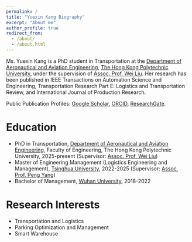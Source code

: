 ```yaml
---
permalink: /
title: "Yuexin Kang Biography"
excerpt: "About me"
author_profile: true
redirect_from: 
  - /about/
  - /about.html
---
```


Ms. Yuexin Kang is a PhD student in Transportation at the [Department of Aeronautical and Aviation Engineering](https://www.polyu.edu.hk/en/aae/), [The Hong Kong Polytechnic University](https://www.polyu.edu.hk/en/), under the supervision of [Assoc. Prof. Wei Liu](https://weiliu2016.github.io/). Her research has been published in IEEE Transactions on Automation Science and Engineering, Transportation Research Part E: Logistics and Transportation Review, and International Journal of Production Research.

Public Publication Profiles: [Google Scholar](https://scholar.google.com/citations?user=Qp0LzREAAAAJ&hl=en), [ORCID](https://orcid.org/0009-0007-0578-3090), [ResearchGate](https://www.researchgate.net/profile/Yuexin-Kang).

Education
======
- PhD in Transportation, [Department of Aeronautical and Aviation Engineering](https://www.polyu.edu.hk/aae/), Faculty of Engineering, The Hong Kong Polytechnic University, 2025-present (Supervisor: [Assoc. Prof. Wei Liu](https://weiliu2016.github.io/))
- Master of Engineering Management (Logistics Engineering and Management), [Tsinghua University](https://www.tsinghua.edu.cn/), 2022-2025 (Supervisor: [Assoc. Prof. Peng Yang](https://www.sigs.tsinghua.edu.cn/yp/main.htm))
- Bachelor of Management, [Wuhan University](https://www.whu.edu.cn/), 2018-2022

Research Interests
======
- Transportation and Logistics
- Parking Optimization and Management
- Smart Warehouse
